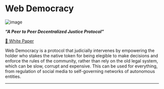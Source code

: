 # Web Democracy
![image](https://github.com/CristianRicharte6/Web-Democracy/assets/102038261/d23fe291-df3b-4f55-8a38-802a3510852a)

***“A Peer to Peer Decentralized Justice Protocol”***


[📄 White Paper](https://github.com/CristianRicharte6/Web-Democracy/files/10287051/Web_Democracy.3.pdf)

Web Democracy is a protocol that judicially intervenes by empowering the holder who stakes the native token for being elegible to make decisions and enforce the rules of the community, rather than rely on the old legal system, which can be slow, corrupt and expensive. This can be used for everything, from regulation of social media to self-governing networks of autonomous entities.

----
